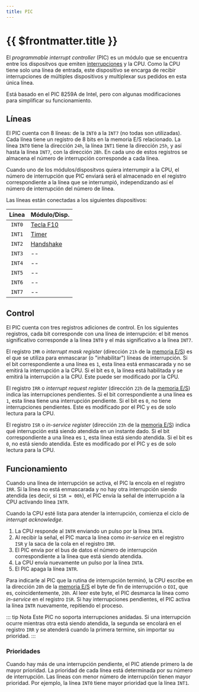 ```yaml
---
title: PIC
---
```


# {{ $frontmatter.title }}

El _programmable interrupt controller_ (PIC) es un módulo que se encuentra entre los dispositvos que emiten [interrupciones](../../computer/cpu#interrupciones) y la CPU. Como la CPU tiene solo una línea de entrada, este dispositivo se encarga de recibir interrupciones de múltiples dispositivos y multiplexar sus pedidos en esta única línea.

Está basado en el PIC 8259A de Intel, pero con algunas modificaciones para simplificar su funcionamiento.

## Líneas

El PIC cuenta con 8 líneas: de la `INT0` a la `INT7` (no todas son utilizadas). Cada línea tiene un registro de 8 bits en la memoria E/S relacionado. La línea `INT0` tiene la dirección `24h`, la línea `INT1` tiene la dirección `25h`, y así hasta la línea `INT7`, con la dirección `2Bh`. En cada uno de estos registros se almacena el número de interrupción corresponde a cada línea.

Cuando uno de los módulos/dispositvos quiera interrumpir a la CPU, el número de interrupción que PIC enviará será el almacenado en el registro correspondiente a la línea que se interrumpió, independizando así el número de interrupción del número de línea.

Las líneas están conectadas a los siguientes dispositivos:

| Línea  | Módulo/Disp.                |
| :----: | :-------------------------- |
| `INT0` | [Tecla F10](../devices/f10) |
| `INT1` | [Timer](./timer)            |
| `INT2` | [Handshake](./handshake)    |
| `INT3` | --                          |
| `INT4` | --                          |
| `INT5` | --                          |
| `INT6` | --                          |
| `INT7` | --                          |

## Control

El PIC cuenta con tres registros adiciones de control. En los siguientes registros, cada bit corresponde con una línea de interrupción: el bit menos significativo corresponde a la línea `INT0` y el más significativo a la línea `INT7`.

El registro `IMR` o _interrupt mask register_ (dirección `21h` de la [memoria E/S](./index)) es el que se utiliza para enmascarar (o "inhabilitar") líneas de interrupción. Si el bit correspondiente a una línea es `1`, esta línea está enmascarada y no se emitirá la interrupción a la CPU. Si el bit es `0`, la línea está habilitada y se emitirá la interrupción a la CPU. Este puede ser modificado por la CPU.

El registro `IRR` o _interrupt request register_ (dirección `22h` de la [memoria E/S](./index)) indica las interrupciones pendientes. Si el bit correspondiente a una línea es `1`, esta línea tiene una interrupción pendiente. Si el bit es `0`, no tiene interrupciones pendientes. Este es modificado por el PIC y es de solo lectura para la CPU.

El registro `ISR` o _in-service register_ (dirección `23h` de la [memoria E/S](./index)) indica qué interrupción está siendo atendida en un instante dado. Si el bit correspondiente a una línea es `1`, esta línea está siendo atendida. Si el bit es `0`, no está siendo atendida. Este es modificado por el PIC y es de solo lectura para la CPU.

## Funcionamiento

Cuando una línea de interrupción se activa, el PIC la encola en el registro `IRR`. Si la línea no está enmascarada y no hay otra interrupción siendo atendida (es decir, si `ISR = 00h`), el PIC envía la señal de interrupción a la CPU activando línea `INTR`.

Cuando la CPU esté lista para atender la interrupción, comienza el ciclo de _interrupt acknowledge_.

1. La CPU responde al `INTR` enviando un pulso por la línea `INTA`.
2. Al recibir la señal, el PIC marca la línea como _in-service_ en el registro `ISR` y la saca de la cola en el registro `IRR`.
3. El PIC envía por el bus de datos el número de interrupción correspondiente a la línea que está siendo atendida.
4. La CPU envía nuevamente un pulso por la línea `INTA`.
5. El PIC apaga la línea `INTR`.

Para indicarle al PIC que la rutina de interrupción terminó, la CPU escribe en la dirección `20h` de la [memoria E/S](./index) el byte de fin de interrupción o `EOI`, que es, coincidentemente, `20h`. Al leer este byte, el PIC desmarca la línea como _in-service_ en el registro `ISR`. Si hay interrupciones pendientes, el PIC activa la línea `INTR` nuevamente, repitiendo el proceso.

::: tip Nota
Este PIC no soporta interrupciones anidadas. Si una interrupción ocurre mientras otra está siendo atendida, la segunda se encolará en el registro `IRR` y se atenderá cuando la primera termine, sin importar su prioridad.
:::

### Prioridades

Cuando hay más de una interrupción pendiente, el PIC atiende primero la de mayor prioridad. La prioridad de cada línea está determinada por su número de interrupción. Las líneas con menor número de interrupción tienen mayor prioridad. Por ejemplo, la línea `INT0` tiene mayor prioridad que la línea `INT1`.
